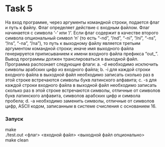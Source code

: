# Task 5

На вход программе, через аргументы командной строки, подается флаг и путь к
файлу. Флаг определяет действие с входным файлом. Флаг начинается с символа
‘-’ или ‘/’. Если флаг содержит в качестве второго символа опциональный символ
‘n’ (то есть “-nd”, “/nd”, “-ni”, “/ni”, “-ns”, “/ns”, “-na”, “/na”), то путь к выходному
файлу является третьим аргументом командной строки; иначе имя выходного
файла генерируется приписыванием к имени входного файла префикса “out_”.
Вывод программы должен транслироваться в выходной файл. Программа
распознает следующие флаги:
a. -d необходимо исключить символы арабских цифр из входного файла;
b. -i для каждой строки входного файла в выходной файл необходимо записать
сколько раз в этой строке встречаются символы букв латинского алфавита;
c. -s для каждой строки входного файла в выходной файл необходимо
записать сколько раз в этой строке встречаются символы, отличные от
символов букв латинского алфавита, символов арабских цифр и символа
пробела;
d. -a необходимо заменить символы, отличные от символов цифр, ASCII кодом,
записанным в системе счисления с основанием 16.

### Запуск
make  
./test.out <флаг> <входной файл> <выходной файл опционально>  
make clean  
